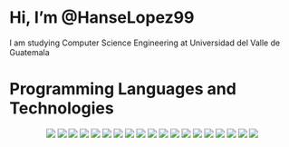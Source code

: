 # Hi, I’m @HanseLopez99

I am studying Computer Science Engineering at Universidad del Valle de Guatemala

# Programming Languages and Technologies

<p align="center">
  <img src="https://img.shields.io/badge/-ReactJS-61DAFB?style=flat-square&logo=react&logoColor=white" />
  <img src="https://img.shields.io/badge/-NodeJS-339933?style=flat-square&logo=node.js&logoColor=white" />
  <img src="https://img.shields.io/badge/-JavaScript-F7DF1E?style=flat-square&logo=javascript&logoColor=white" />
  <img src="https://img.shields.io/badge/-Webpack-8DD6F9?style=flat-square&logo=webpack&logoColor=white" />
  <img src="https://img.shields.io/badge/-Babel-F9DC3E?style=flat-square&logo=babel&logoColor=white" />
  <img src="https://img.shields.io/badge/-Redux-764ABC?style=flat-square&logo=redux&logoColor=white" />
  <img src="https://img.shields.io/badge/-Angular-DD0031?style=flat-square&logo=angular&logoColor=white" />
  <img src="https://img.shields.io/badge/-TypeScript-3178C6?style=flat-square&logo=typescript&logoColor=white" />
  <img src="https://img.shields.io/badge/-MongoDB-47A248?style=flat-square&logo=mongodb&logoColor=white" />
  <img src="https://img.shields.io/badge/-Python-3776AB?style=flat-square&logo=python&logoColor=white" />
  <img src="https://img.shields.io/badge/-Java%20OOP-007396?style=flat-square&logo=java&logoColor=white" />
  <img src="https://img.shields.io/badge/-CSS3-1572B6?style=flat-square&logo=css3&logoColor=white" />
  <img src="https://img.shields.io/badge/-HTML5-E34F26?style=flat-square&logo=html5&logoColor=white" />
  <img src="https://img.shields.io/badge/-ExpressJS-000000?style=flat-square&logo=express&logoColor=white" />
  <img src="https://img.shields.io/badge/-Ruby-CC342D?style=flat-square&logo=ruby&logoColor=white" />
  <img src="https://img.shields.io/badge/-Ruby%20on%20Rails-CC0000?style=flat-square&logo=ruby-on-rails&logoColor=white" />
  <img src="https://img.shields.io/badge/-PostgreSQL-336791?style=flat-square&logo=postgresql&logoColor=white" />
  <img src="https://img.shields.io/badge/-MySQL-4479A1?style=flat-square&logo=mysql&logoColor=white" />
  <img src="https://img.shields.io/badge/-SQLServer-CC2927?style=flat-square&logo=microsoft-sql-server&logoColor=white" />
</p>
